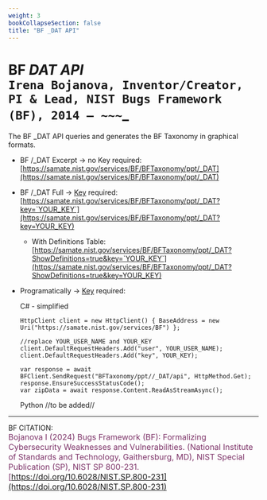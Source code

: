```yaml
---
weight: 3
bookCollapseSection: false
title: "BF _DAT API"
---
```


<!-- Google tag (gtag.js) -->
<script async src="https://www.googletagmanager.com/gtag/js?id=G-PJ364XPP9F"></script>
<script>
  window.dataLayer = window.dataLayer || [];
  function gtag(){dataLayer.push(arguments);}
  gtag('js', new Date());

  gtag('config', 'G-PJ364XPP9F');
</script>

# BF _DAT API <br/>_`Irena Bojanova, Inventor/Creator, PI & Lead, NIST Bugs Framework (BF), 2014 – ~~~`_

The BF _DAT API queries and generates the BF Taxonomy in graphical formats.

- BF /_DAT Excerpt  &rarr; no Key required: <br/>
  [https://samate.nist.gov/services/BF/BFTaxonomy/ppt/_DAT](https://samate.nist.gov/services/BF/BFTaxonomy/ppt/_DAT) <br/>

- BF /_DAT Full &rarr; [Key](https://forms.gle/SRZyva5Vn1i4dQQ2A) required:<br/>
  [https://samate.nist.gov/services/BF/BFTaxonomy/ppt/_DAT?key=`YOUR_KEY`](https://samate.nist.gov/services/BF/BFTaxonomy/ppt/_DAT?key=YOUR_KEY)

  - With Definitions Table:<br/>
      [https://samate.nist.gov/services/BF/BFTaxonomy/ppt/_DAT?ShowDefinitions=true&key=`YOUR_KEY`](https://samate.nist.gov/services/BF/BFTaxonomy/ppt/_DAT?ShowDefinitions=true&key=YOUR_KEY)

  <!-- - Queried by BF Class taxon values: Class, Operation, Operand, Bug, Fault, Error, FinalError, and Attribute -- e.g., :<br/>
  [https://samate.nist.gov/services/BF/BFTaxonomy/ppt?Fault=NULL%20Pointer&key=`YOUR_KEY`](https://samate.nist.gov/services/BF/BFTaxonomy/ppt?Fault=NULL%20Pointer&key=YOUR_KEY) -->

- Programatically &rarr; [Key](https://forms.gle/SRZyva5Vn1i4dQQ2A) required: <br/>
        
  C# - simplified
        
      HttpClient client = new HttpClient() { BaseAddress = new Uri("https://samate.nist.gov/services/BF") };

      //replace YOUR_USER_NAME and YOUR_KEY
      client.DefaultRequestHeaders.Add("user", YOUR_USER_NAME);
      client.DefaultRequestHeaders.Add("key", YOUR_KEY);

      var response = await BFClient.SendRequest("BFTaxonomy/ppt//_DAT/api", HttpMethod.Get);
      response.EnsureSuccessStatusCode();
      var zipData = await response.Content.ReadAsStreamAsync();


  Python //to be added//
_______________________________

BF CITATION: <br/>
<l style="font-size: 16px; color: #7D3368"> Bojanova I (2024) Bugs Framework (BF): Formalizing Cybersecurity Weaknesses and Vulnerabilities. (National Institute of Standards and Technology, Gaithersburg, MD), NIST Special Publication (SP), NIST SP 800-231. [https://doi.org/10.6028/NIST.SP.800-231](https://doi.org/10.6028/NIST.SP.800-231)</l>  <br/>